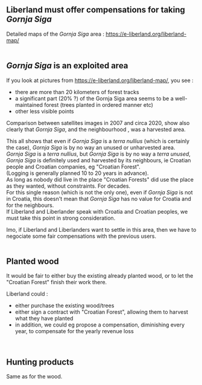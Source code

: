 
Liberland must offer compensations for taking <i>Gornja Siga</i>
----------------------------------------------------------------

Detailed maps of the <i>Gornja Siga</i> area : https://e-liberland.org/liberland-map/  
<br>

<i>Gornja Siga</i> is an exploited area
---------------------------------------
If you look at pictures from https://e-liberland.org/liberland-map/, you see :
* there are more than 20 kilometers of forest tracks
* a significant part (20% ?) of the Gornja Siga area seems to be a well-maintained forest (trees planted in ordered manner etc)
* other less visible points

Comparison between satellites images in 2007 and circa 2020, show also clearly that <i>Gornja Siga</i>, and the neighbourhood ,
was a harvested area.

This all shows that even if <i>Gornja Siga</i> is a <i>terra nullius</i> (which is certainly the case),
<i>Gornja Siga</i> is by no way an unused or unharvested area.  
<i>Gornja Siga</i> is a <i>terra nullius</i>, but <i>Gornja Siga</i> is by no way a <i>terra unused</i>,
<i>Gornja Siga</i> is definitely used and harvested by its neighbours, ie Croatian people and Croatian companies, eg "Croatian Forest".  
(Logging is generally planned 10 to 20 years in advance).  
As long as nobody did live in the place "Croatian Forests" did use the place as they wanted, without constraints. For decades.  
For this single reason (which is not the only one), even if <i>Gornja Siga</i> is not in Croatia,
this doesn't mean that <i>Gornja Siga</i> has no value for Croatia and for the neighbours.  
If Liberland and Liberlander speak with Croatia and Croatian peoples, we must take this point in strong consideration.

Imo, if Liberland and Liberlanders want to settle in this area, then we have to negociate some fair compensations with the previous users.  
<br>

Planted wood
------------
It would be fair to either buy the existing already planted wood,
or to let the "Croatian Forest" finish their work there.

Liberland could :
* either purchase the existing wood/trees
* either sign a contract with "Croatian Forest", allowing them to harvest what they have planted
* in addition, we could eg propose a compensation, diminishing every year, to compensate for the yearly revenue loss
<br>

Hunting products
----------------
Same as for the wood.  
<br>

<!--
You cannot propose 0$ for something to somebody who thinks that the something has value.
Not only has value, but brings him revenue every year.

In October 2023,
a very necessary (but probably not so easy) task seems to open negociations with "Croatian Forest" 
concerning Liberland settlement and the existing presence of  "Croatian Forest" in <i>Gornja Siga</i>.  

This could be advantageous for both sides.
This would allow Croatia to officially own the concerned pieces of land.

Before opening negociations, we must prepare them.

Une façon toute bête de prendre contact avec "Croatian Forests" serait de leur proposer d'acheter du terrain à proximité de LL.
Du terrain utile pour nous, eg pour embarcadère, pour commencer à créer une zone tampon.

il faut :
* recenser les LL croates
* on devrait identifier les interlocuteurs
* monter un groupe de travail pour aller au contact avec les Croates. ça existe sans doute déjà.
* chiffrer le CA annuel de l'exploitation du bois à Gornja Siga
-->


